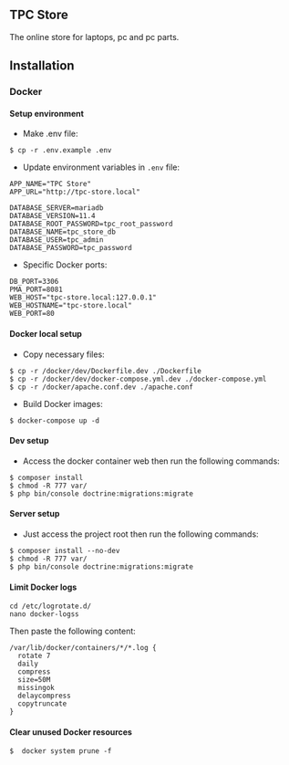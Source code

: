 ## TPC Store

The online store for laptops, pc and pc parts.

## Installation

### Docker

#### Setup environment

- Make .env file:

```shell
$ cp -r .env.example .env
```

- Update environment variables in `.env` file:

```shell
APP_NAME="TPC Store"
APP_URL="http://tpc-store.local"

DATABASE_SERVER=mariadb
DATABASE_VERSION=11.4
DATABASE_ROOT_PASSWORD=tpc_root_password
DATABASE_NAME=tpc_store_db
DATABASE_USER=tpc_admin
DATABASE_PASSWORD=tpc_password
```

- Specific Docker ports:

```shell
DB_PORT=3306
PMA_PORT=8081
WEB_HOST="tpc-store.local:127.0.0.1"
WEB_HOSTNAME="tpc-store.local"
WEB_PORT=80
```

#### Docker local setup

- Copy necessary files:

```shell
$ cp -r /docker/dev/Dockerfile.dev ./Dockerfile
$ cp -r /docker/dev/docker-compose.yml.dev ./docker-compose.yml
$ cp -r /docker/apache.conf.dev ./apache.conf
```

- Build Docker images:

```shell
$ docker-compose up -d
```

#### Dev setup

- Access the docker container web then run the following commands:

```shell
$ composer install
$ chmod -R 777 var/
$ php bin/console doctrine:migrations:migrate
```

#### Server setup

- Just access the project root then run the following commands:

```shell
$ composer install --no-dev
$ chmod -R 777 var/
$ php bin/console doctrine:migrations:migrate
```

#### Limit Docker logs

```shell
cd /etc/logrotate.d/
nano docker-logss
```

Then paste the following content:

```
/var/lib/docker/containers/*/*.log {
  rotate 7
  daily
  compress
  size=50M
  missingok
  delaycompress
  copytruncate
}
```

#### Clear unused Docker resources

```shell
$  docker system prune -f
```